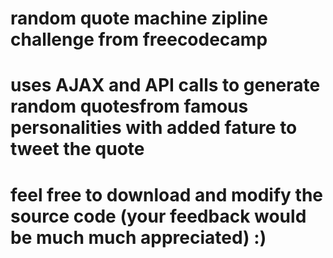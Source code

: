 # random quote machine zipline challenge from freecodecamp
# uses AJAX and API calls to generate random quotesfrom famous personalities with added fature to tweet the quote
# feel free to download and modify the source code (your feedback would be much much appreciated) :)
